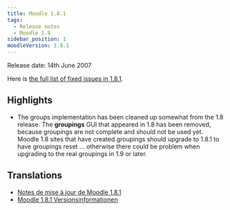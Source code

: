 ```yaml
---
title: Moodle 1.8.1
tags:
  - Release notes
  - Moodle 1.8
sidebar_position: 1
moodleVersion: 1.8.1
---
```

Release date: 14th June 2007

Here is [the full list of fixed issues in 1.8.1](http://moodle.atlassian.net/secure/ReleaseNote.jspa?version=10213&styleName=Html&projectId=10011).

## Highlights

- The groups implementation has been cleaned up somewhat from the 1.8 release.  The **groupings** GUI that appeared in 1.8 has been removed, because groupings are not complete and should not be used yet.  Moodle 1.8 sites that have created groupings should upgrade to 1.8.1 to have groupings reset ... otherwise there could be problem when upgrading to the real groupings in 1.9 or later.

## Translations

- [Notes de mise à jour de Moodle 1.8.1](https://docs.moodle.org/fr/Notes_de_mise_à_jour_de_Moodle_1.8.1)
- [Moodle 1.8.1 Versionsinformationen](https://docs.moodle.org/de/Moodle_1.8.1_Versionsinformationen)

